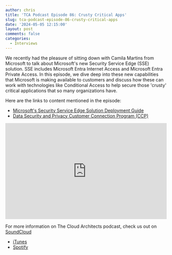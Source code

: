 ```yaml
---
author: chris
title: 'TCA Podcast Episode 86: Crusty Critical Apps'
slug: tca-podcast-episode-86-crusty-critical-apps
date: '2024-05-05 12:15:00'
layout: post
comments: false
categories:
  - Interviews
---
```

We recently had the pleasure of sitting down with Camila Martins from Microsoft to talk about Microsoft's new Security Service Edge (SSE) solution. SSE includes Microsoft Entra Internet Access and Microsoft Entra Private Access. In this episode, we dive deep into these new capabilities that Microsoft is making available to customers and discuss how these can work with technologies like Conditional Access to help secure those 'crusty' critical applications that so many organizations have.

Here are the links to content mentioned in the episode:

*   [Microsoft's Security Service Edge Solution Deployment Guide](https://aka.ms/ssedeploy)
*   [Data Security and Privacy Customer Connection Program (CCP)](https://aka.ms/joinCCP)

<p><iframe width="100%" height="300" scrolling="no" frameborder="no" allow="autoplay" src="https://w.soundcloud.com/player/?url=https%3A//api.soundcloud.com/tracks/1815437508&color=%23ff5500&auto_play=false&hide_related=false&show_comments=true&show_user=true&show_reposts=false&show_teaser=true&visual=true"></iframe></p>

For more information on The Cloud Architects podcast, check us out on [SoundCloud](https://soundcloud.com/thecloudarchitects/)

*   [iTunes](https://itunes.apple.com/us/podcast/the-cloud-architects-podcast/id1264479296?mt=2)
*   [Spotify](https://open.spotify.com/show/1GIpALJ9upyupGLLGIbUBD)

